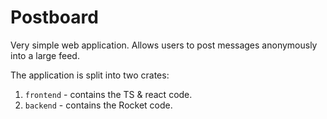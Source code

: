 # Postboard

Very simple web application. Allows users to post messages anonymously into
a large feed.

The application is split into two crates:

1. `frontend` - contains the TS & react code.
2. `backend` - contains the Rocket code.
